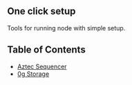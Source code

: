 ## One click setup

Tools for running node with simple setup.

## Table of Contents
- [Aztec Sequencer](#aztec-sequencer.sh)
- [0g Storage](#0g-storage)
